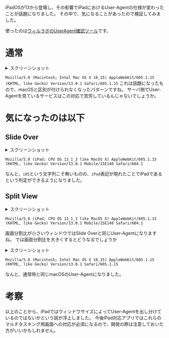 iPadOSが13から登場し、その影響でiPadにおけるUser-Agentの仕様が変わったことが話題になりました。
その中で、気になることがあったので検証してみました。

使ったのは[ウィルラボのUserAgent確認ツール](http://lab.risewill.co.jp/tools/web-tools/user-agent)です。

# 通常

<details><summary>スクリーンショット</summary><div>
<img width="768" alt="7A266C42-E33D-40E4-BF71-31794EEE8EC9.png" src="https://qiita-image-store.s3.ap-northeast-1.amazonaws.com/0/135304/ff294a97-da2f-b5cc-403d-6dd49cc0d2b0.png">
</div></details>

`Mozilla/5.0 (Macintosh; Intel Mac OS X 10_15) AppleWebKit/605.1.15 (KHTML, like Gecko) Version/13.0.1 Safari/605.1.15`
これは話題になったもので、macOSと区別が付けられなくなったパターンですね。
サーバ側でUser-Agentを見ているサービスはこの対応で苦労しているんじゃないでしょうか。

# 気になったのは以下

## Slide Over
<details><summary>スクリーンショット</summary><div>
<img width="768" alt="F2E4DED3-5A8A-4501-B66C-90FFAE7CC4D4.png" src="https://qiita-image-store.s3.ap-northeast-1.amazonaws.com/0/135304/0c831b74-32a6-086a-d95f-db6c639b9eb5.png">
</div></details>

`Mozilla/5.0 (iPad; CPU OS 13_1_3 like MacOS X) AppleWebKit/605.1.15 (KHTML, like Gecko) Version/13.0.1 Mobile/15E148 Safari/604.1`

なんと、`iOS`という文字列こそ無いものの、`iPad`表記が現れたことでiPadであるという判定ができるようになりました。

## Split View
<details><summary>スクリーンショット</summary><div>
<img width="768" alt="EE28B2CA-F091-4DB4-B3FA-D867BC1F59F0.png" src="https://qiita-image-store.s3.ap-northeast-1.amazonaws.com/0/135304/42d8053a-307b-da51-f9ed-e1da821e3369.png">
</div></details>

`Mozilla/5.0 (iPad; CPU OS 13_1_3 like MacOS X) AppleWebKit/605.1.15 (KHTML, like Gecko) Version/13.0.1 Mobile/15E148 Safari/604.1`

画面分割比が小さいウィンドウではSlide Overと同じUser-Agentになりますね。
では画面分割比を大きくするとどうなるでしょうか

<details><summary>スクリーンショット</summary><div>
<img width="768" alt="F9B8FEB1-5E83-49A9-8A42-E38C977E29BE.png" src="https://qiita-image-store.s3.ap-northeast-1.amazonaws.com/0/135304/dfc2b63c-1d5d-b2e7-baf4-31a1c17f6f30.png">
</div></details>

`Mozilla/5.0 (Macintosh; Intel Mac OS X 10_15) AppleWebKit/605.1.15 (KHTML, like Gecko) Version/13.0.1 Safari/605.1.15`

なんと、通常時と同じmacOSのUser-Agentになりました。

# 考察
以上のことから、iPadではウィンドウサイズによってUser-Agentを出し分けているのではないかという説が浮上しました。
今後iPad対応アプリではこれらのマルチタスキング用画面への対応が必須になるので、開発の際は注意しておいた方がいいかもしれません。
